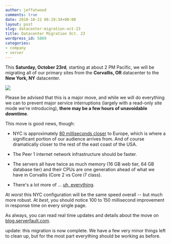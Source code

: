 ```yaml
---
author: jeffatwood
comments: true
date: 2010-10-22 06:19:34+00:00
layout: post
slug: datacenter-migration-oct-23
title: Datacenter Migration Oct. 23
wordpress_id: 5869
categories:
- company
- server
---
```


This **Saturday, October 23rd**, starting at about 2 PM Pacific, we will be migrating all of our primary sites from the **Corvallis, OR** datacenter to the **New York, NY** datacenter.

![](/blog/images/wordpress/oregon-to-nyc-server-trail.png)

Please be advised that this is a major move, and while we will do everything we can to prevent major service interruptions (largely with a read-only site mode we're introducing), **there may be a few hours of unavoidable downtime**.

This move is good news, though:





  * NYC is approximately [80 milliseconds closer](http://serverfault.com/questions/137348/how-much-network-latency-is-typical-for-east-west-coast-usa) to Europe, which is where a significant portion of our audience arrives from. And of course dramatically closer to the rest of the east coast of the USA.

  * The Peer 1 internet network infrastructure should be faster.

  * The servers all have twice as much memory (16 GB web tier, 64 GB database tier) and their CPUs are one generation ahead of what we have in Corvallis (Core 2 vs Core i7 class).

  * There's a lot more of ... [uh, everything](http://blog.serverfault.com/post/1432571770/stack-overflows-new-york-data-center).


At _worst_ this NYC configuration will be the same speed overall -- but much more robust. At _best_, you should notice 100 to 150 millisecond improvement in response time on every single page.

As always, you can read real time updates and details about the move on [blog.serverfault.com](http://blog.serverfault.com).

update: this migration is now complete. We have a few very minor things left to clean up, but for the most part everything should be working as before.
